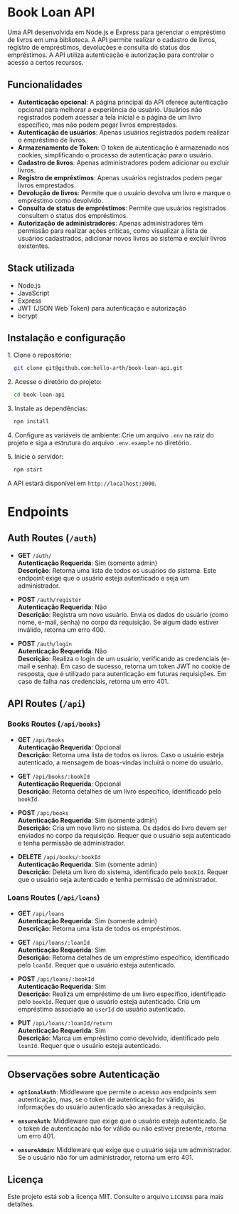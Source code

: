 # Book Loan API

Uma API desenvolvida em Node.js e Express para gerenciar o empréstimo de livros em uma biblioteca. A API permite realizar o cadastro de livros, registro de empréstimos, devoluções e consulta do status dos empréstimos. A API utiliza autenticação e autorização para controlar o acesso a certos recursos.

## Funcionalidades

- **Autenticação opcional**: A página principal da API oferece autenticação opcional para melhorar a experiência do usuário. Usuários não registrados podem acessar a tela inicial e a página de um livro específico, mas não podem pegar livros emprestados.
- **Autenticação de usuários**: Apenas usuários registrados podem realizar o empréstimo de livros.
- **Armazenamento de Token**: O token de autenticação é armazenado nos cookies, simplificando o processo de autenticação para o usuário.
- **Cadastro de livros**: Apenas administradores podem adicionar ou excluir livros.
- **Registro de empréstimos**: Apenas usuários registrados podem pegar livros emprestados.
- **Devolução de livros**: Permite que o usuário devolva um livro e marque o empréstimo como devolvido.
- **Consulta de status de empréstimos**: Permite que usuários registrados consultem o status dos empréstimos.
- **Autorização de administradores**: Apenas administradores têm permissão para realizar ações críticas, como visualizar a lista de usuários cadastrados, adicionar novos livros ao sistema e excluir livros existentes.

## Stack utilizada

- Node.js
- JavaScript
- Express
- JWT (JSON Web Token) para autenticação e autorização
- bcrypt
  
## Instalação e configuração
1\. Clone o repositório:
```bash
  git clone git@github.com:hello-arth/book-loan-api.git
```
2\. Acesse o diretório do projeto:
```bash
  cd book-loan-api
```
3\. Instale as dependências:
```bash
  npm install
```
4\. Configure as variáveis de ambiente:
Crie um arquivo `.env` na raiz do projeto e siga a estrutura do arquivo `.env.example` no diretório.

5\. Inicie o servidor:
```bash
  npm start
```
A API estará disponível em `http://localhost:3000`.

# Endpoints

## Auth Routes (`/auth`)

- **GET** `/auth/`  
  **Autenticação Requerida**: Sim (somente admin)  
  **Descrição**: Retorna uma lista de todos os usuários do sistema. Este endpoint exige que o usuário esteja autenticado e seja um administrador.

- **POST** `/auth/register`  
  **Autenticação Requerida**: Não  
  **Descrição**: Registra um novo usuário. Envia os dados do usuário (como nome, e-mail, senha) no corpo da requisição. Se algum dado estiver inválido, retorna um erro 400.

- **POST** `/auth/login`  
  **Autenticação Requerida**: Não  
  **Descrição**: Realiza o login de um usuário, verificando as credenciais (e-mail e senha). Em caso de sucesso, retorna um token JWT no cookie de resposta, que é utilizado para autenticação em futuras requisições. Em caso de falha nas credenciais, retorna um erro 401.

## API Routes (`/api`)

### Books Routes (`/api/books`)

- **GET** `/api/books`  
  **Autenticação Requerida**: Opcional  
  **Descrição**: Retorna uma lista de todos os livros. Caso o usuário esteja autenticado, a mensagem de boas-vindas incluirá o nome do usuário.

- **GET** `/api/books/:bookId`  
  **Autenticação Requerida**: Opcional  
  **Descrição**: Retorna detalhes de um livro específico, identificado pelo `bookId`.

- **POST** `/api/books`  
  **Autenticação Requerida**: Sim (somente admin)  
  **Descrição**: Cria um novo livro no sistema. Os dados do livro devem ser enviados no corpo da requisição. Requer que o usuário seja autenticado e tenha permissão de administrador.

- **DELETE** `/api/books/:bookId`  
  **Autenticação Requerida**: Sim (somente admin)  
  **Descrição**: Deleta um livro do sistema, identificado pelo `bookId`. Requer que o usuário seja autenticado e tenha permissão de administrador.

### Loans Routes (`/api/loans`)

- **GET** `/api/loans`  
  **Autenticação Requerida**: Sim (somente admin)  
  **Descrição**: Retorna uma lista de todos os empréstimos.

- **GET** `/api/loans/:loanId`  
  **Autenticação Requerida**: Sim  
  **Descrição**: Retorna detalhes de um empréstimo específico, identificado pelo `loanId`. Requer que o usuário esteja autenticado.

- **POST** `/api/loans/:bookId`  
  **Autenticação Requerida**: Sim  
  **Descrição**: Realiza um empréstimo de um livro específico, identificado pelo `bookId`. Requer que o usuário esteja autenticado. Cria um empréstimo associado ao `userId` do usuário autenticado.

- **PUT** `/api/loans/:loanId/return`  
  **Autenticação Requerida**: Sim  
  **Descrição**: Marca um empréstimo como devolvido, identificado pelo `loanId`. Requer que o usuário esteja autenticado.

---

## Observações sobre Autenticação

- **`optionalAuth`**: Middleware que permite o acesso aos endpoints sem autenticação, mas, se o token de autenticação for válido, as informações do usuário autenticado são anexadas à requisição.
  
- **`ensureAuth`**: Middleware que exige que o usuário esteja autenticado. Se o token de autenticação não for válido ou não estiver presente, retorna um erro 401.

- **`ensureAdmin`**: Middleware que exige que o usuário seja um administrador. Se o usuário não for um administrador, retorna um erro 401.

## Licença
Este projeto está sob a licença MIT. Consulte o arquivo `LICENSE` para mais detalhes.
